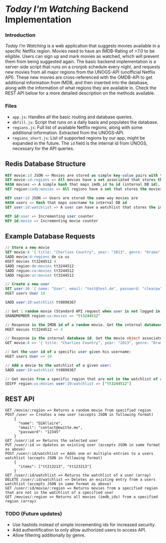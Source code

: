 # _Today I'm Watching_ Backend Implementation

### Introduction
_Today I'm Watching_ is a web application that suggests movies available in a specific Netflix region. Movies need to have an IMDB-Rating of >7.0 to be eligible.
Users can sign up and mark movies as watched, which will prevent them from being suggested again. 
The basic backend implementation is a server-side script that runs on a cronjob schedule every night, and requests new movies from all major regions from the UNOGS-API (unofficial Netflix API). These new movies are cross-referenced with the OMDB-API to get additional information from IMDB, and then inserted into the database, along with the information of what regions they are available in.
Check the REST API below for a more detailed description on the methods available.

### Files
* `app.js`: Handles all the basic routing and database queries.
* `dbfill.js`: Script that runs on a daily basis and populates the database.
* `regions.js`: Full list of available Netflix regions, along with some additional information. Extracted from the UNOGS-API.
* `regions_short.js`: List of supported regions by our app, might be expanded in the future. The `id` field is the internal id from UNOGS, necessary for the API queries.

## Redis Database Structure

```sql
KEY movie:id JSON => Movies are stored as simple key-value pairs with the value being the object as a string
SET movie:id:regions => All movies have a set associated that stores the regions the movie is available in
HASH movies => A simple hash that maps imdb_id to id (internal DB id), so that we can look up a movie by its imdb ID
SET region:code:movies => All regions have a set that stores the movies available in that region

KEY user:id JSON => Users are stored the same way movies are
HASH users => Hash that maps username to internal DB id
SET user:id:watchlist => A user can have a watchlist that stores the imdb_ids of movies that he has already watched

KEY id:user => Incrementing user counter
KEY id:movie => Incrementing movie counter
```

## Example Database Requests
```sql
// Store a new movie
SET movie:4 '{ title: "Charlies Country", year: "2013", genre: "Drama", imdb_id: "tt3244512", imdb_rating: "7.3" }'
SADD movie:4:regions de ca us
HSET movies tt3244512 4
SADD region:de:movies tt3244512
SADD region:ca:movies tt3244512
SADD region:us:movies tt3244512

// Create a new user
SET user:10 '{ name: "User", email: "test@test.de", password: "clearpw" }'
HSET users User 10

SADD user:10:watchlist tt0898367

// Get 1 random movie (Standard API request when user is not logged in):
SRANDMEMBER region:us:movies => "tt3244512"

// Response is the IMDB id of a random movie. Get the internal database id:
HGET movies tt3244512 => 4

// Response is the internal database id. Get the movie object associated with that id:
GET movie:4 => '{ title: "Charlies Country", year: "2013", genre: "Drama", imdb_id: "tt3244512", imdb_rating: "7.3" }'

// Get the user id of a specific user given his username:
HGET users User => 10

// Add a movie to the watchlist of a given user:
SADD user:10:watchlist tt0898367

// Get movies from a specific region that are not in the watchlist of a given user:
SDIFF region:us:movies user:10:watchlist => ["tt3244512"]

```

## REST API
```http
GET /movie/:region => Returns a random movie from specified region
POST /user => Creates a new user (accepts JSON in following format)
    {
      "name": "D2Allaire",
      "email": "contact@ewitte.me",
      "password": "12345"
    }
GET /user/:id => Returns the selected user
PUT /user/:id => Updates an existing user (accepts JSON in same format as above)
POST /user/:id/watchlist => Adds one or multiple entries to a users watchlist (accepts JSON in following format)
    {
      "items": ["tt213213", "tt123213"]
    }
GET /user/:id/watchlist => Returns the watchlist of a user (array)
DELETE /user/:id/watchlist => Deletes an existing entry from a users watchlist (accepts JSON in same format as above)
GET /user/:id/movie/:region => Returns movies from a specified region that are not in the watchlist of a specified user
GET /movies/:region => Returns all movies (imdb_ids) from a specified region (array)
```

### TODO (Future updates)
- Use hashids instead of simple incrementing ids for increased security.
- Add authentification to only allow authorized users to access API.
- Allow filtering additionally by genre.
